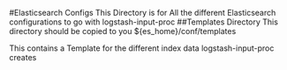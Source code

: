 #Elasticsearch Configs
This Directory is for All the different Elasticsearch configurations to go with logstash-input-proc
##Templates Directory
This directory should be copied to you ${es_home}/conf/templates

This contains a Template for the different index data logstash-input-proc creates



